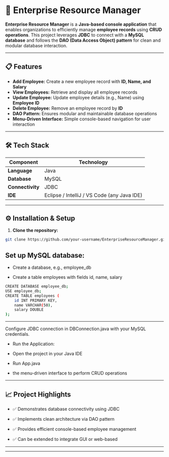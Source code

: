 # 🏢 Enterprise Resource Manager

**Enterprise Resource Manager** is a **Java-based console application** that enables organizations to efficiently manage **employee records** using **CRUD operations**. This project leverages **JDBC** to connect with a **MySQL database** and follows the **DAO (Data Access Object) pattern** for clean and modular database interaction.

---

## 📋 Features

-  **Add Employee:** Create a new employee record with **ID, Name, and Salary**  
-  **View Employees:** Retrieve and display all employee records  
-  **Update Employee:** Update employee details (e.g., Name) using **Employee ID**  
-  **Delete Employee:** Remove an employee record by **ID**  
-  **DAO Pattern:** Ensures modular and maintainable database operations  
-  **Menu-Driven Interface:** Simple console-based navigation for user interaction  

---

## 🛠 Tech Stack

| Component | Technology |
|-----------|------------|
| **Language** | Java |
| **Database** | MySQL |
| **Connectivity** | JDBC |
| **IDE** | Eclipse / IntelliJ / VS Code (any Java IDE) |

---

## ⚙️ Installation & Setup

1. **Clone the repository:**
```bash
git clone https://github.com/your-username/EnterpriseResourceManager.git
```
## Set up MySQL database:

- Create a database, e.g., employee_db

- Create a table employees with fields id, name, salary
```bash
CREATE DATABASE employee_db;
USE employee_db;
CREATE TABLE employees (
    id INT PRIMARY KEY,
    name VARCHAR(50),
    salary DOUBLE
);
```
---

Configure JDBC connection in DBConnection.java with your MySQL credentials.

- Run the Application:

- Open the project in your Java IDE

- Run App.java

- the menu-driven interface to perform CRUD operations
  
---

## 📈 Project Highlights

- ✅ Demonstrates database connectivity using JDBC

- ✅ Implements clean architecture via DAO pattern

- ✅ Provides efficient console-based employee management

- ✅ Can be extended to integrate GUI or web-based

---
---
